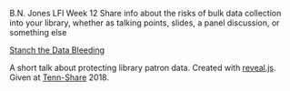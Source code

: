 B.N. Jones
LFI Week 12
Share info about the risks of bulk data collection into your library, whether as talking points, slides, a panel discussion, or something else 

[Stanch the Data Bleeding](https://librarianbryan.github.io/datamining_/)

A short talk about protecting library patron data. Created with [reveal.js](https://github.com/hakimel/reveal.js/blob/master/README.md). Given at [Tenn-Share](https://www.tenn-share.org/fallconference) 2018.
